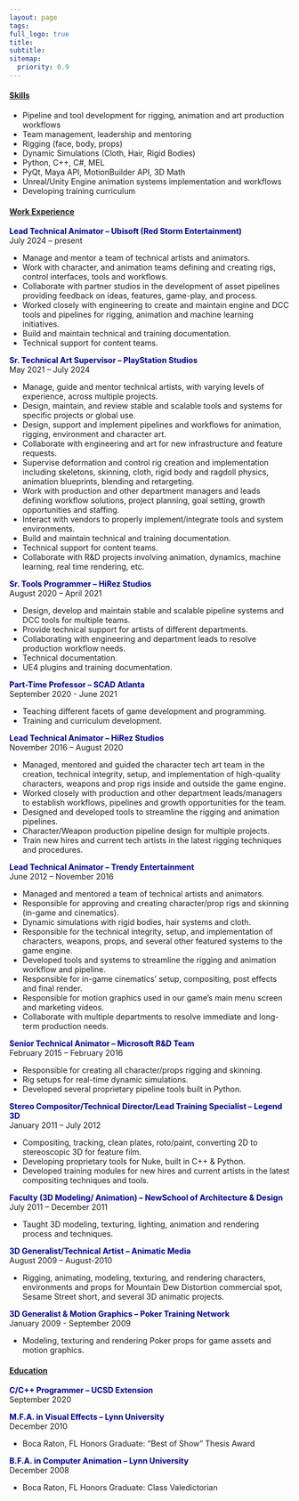 ```yaml
---
layout: page
tags: 
full_logo: true
title: 
subtitle: 
sitemap:
  priority: 0.9
---
```



#### <u>Skills</u>
* Pipeline and tool development for rigging, animation and art production workflows
* Team management, leadership and mentoring
* Rigging (face, body, props)
* Dynamic Simulations (Cloth, Hair, Rigid Bodies)
* Python, C++, C#, MEL
* PyQt, Maya API, MotionBuilder API, 3D Math
* Unreal/Unity Engine animation systems implementation and workflows
* Developing training curriculum

#### <u>Work Experience</u>
<span style="color:#00008B">**Lead Technical Animator – Ubisoft (Red Storm Entertainment)**</span><br/>
July 2024 – present
* Manage and mentor a team of technical artists and animators.
* Work with character, and animation teams defining and creating rigs, control interfaces, tools and workflows.
* Collaborate with partner studios in the development of asset pipelines providing feedback on ideas, features, game-play, and process.
* Worked closely with engineering to create and maintain engine and DCC tools and pipelines for rigging, animation and machine learning initiatives.
* Build and maintain technical and training documentation.
* Technical support for content teams.

<span style="color:#00008B">**Sr. Technical Art Supervisor – PlayStation Studios**</span><br/>
May 2021 – July 2024
* Manage, guide and mentor technical artists, with varying levels of experience, across multiple projects. 
* Design, maintain, and review stable and scalable tools and systems for specific projects or global use. 
* Design, support and implement pipelines and workflows for animation, rigging, environment and character art. 
* Collaborate with engineering and art for new infrastructure and feature requests.
* Supervise deformation and control rig creation and implementation including skeletons, skinning, cloth, rigid body and ragdoll physics, animation blueprints, blending and retargeting.
* Work with production and other department managers and leads defining workflow solutions, project planning, goal setting, growth opportunities and staffing. 
* Interact with vendors to properly implement/integrate tools and system environments.
* Build and maintain technical and training documentation.
* Technical support for content teams.
* Collaborate with R&D projects involving animation, dynamics, machine learning, real time rendering, etc.

<span style="color:#00008B">**Sr. Tools Programmer – HiRez Studios**</span><br/>
August 2020 – April 2021
* Design, develop and maintain stable and scalable pipeline systems and DCC tools for multiple teams.
* Provide technical support for artists of different departments.
* Collaborating with engineering and department leads to resolve production workflow needs.
* Technical documentation.
* UE4 plugins and training documentation. 

<span style="color:#00008B">**Part-Time Professor – SCAD Atlanta**</span><br/>
September 2020 - June 2021
* Teaching different facets of game development and programming.
* Training and curriculum development.

<span style="color:#00008B">**Lead Technical Animator – HiRez Studios**</span><br/>
November 2016 – August 2020
* Managed, mentored and guided the character tech art team in the creation, technical integrity, setup, and implementation of high-quality characters, weapons and prop rigs inside and outside the game engine.
* Worked closely with production and other department leads/managers to establish workflows, pipelines and growth opportunities for the team.
* Designed and developed tools to streamline the rigging and animation pipelines.
* Character/Weapon production pipeline design for multiple projects.
* Train new hires and current tech artists in the latest rigging techniques and procedures. 

<span style="color:#00008B">**Lead Technical Animator – Trendy Entertainment**</span><br/>
June 2012 – November 2016
* Managed and mentored a team of technical artists and animators.
* Responsible for approving and creating character/prop rigs and skinning (in-game and cinematics).
* Dynamic simulations with rigid bodies, hair systems and cloth.
* Responsible for the technical integrity, setup, and implementation of characters, weapons, props, and several other featured systems to the game engine.
* Developed tools and systems to streamline the rigging and animation workflow and pipeline.
* Responsible for in-game cinematics’ setup, compositing, post effects and final render.
* Responsible for motion graphics used in our game’s main menu screen and marketing videos.
* Collaborate with multiple departments to resolve immediate and long-term production needs. 

<span style="color:#00008B">**Senior Technical Animator – Microsoft R&D Team**</span><br/>
February 2015 – February 2016
* Responsible for creating all character/props rigging and skinning.
* Rig setups for real-time dynamic simulations.
* Developed several proprietary pipeline tools built in Python.

<span style="color:#00008B">**Stereo Compositor/Technical Director/Lead Training Specialist – Legend 3D**</span><br/>
January 2011 – July 2012
* Compositing, tracking, clean plates, roto/paint, converting 2D to stereoscopic 3D for feature film.
* Developing proprietary tools for Nuke, built in C++ & Python.
* Developed training modules for new hires and current artists in the latest compositing techniques and tools.

<span style="color:#00008B">**Faculty (3D Modeling/ Animation) – NewSchool of Architecture & Design**</span><br/>
July 2011 – December 2011
* Taught 3D modeling, texturing, lighting, animation and rendering process and techniques.

<span style="color:#00008B">**3D Generalist/Technical Artist – Animatic Media**</span><br/>
August 2009 – August-2010
* Rigging, animating, modeling, texturing, and rendering characters, environments and props for Mountain Dew Distortion commercial spot, Sesame Street short, and several 3D animatic projects.

<span style="color:#00008B">**3D Generalist & Motion Graphics – Poker Training Network**</span><br/>
January 2009 - September 2009
* Modeling, texturing and rendering Poker props for game assets and motion graphics.

#### <u>Education</u>
<span style="color:#00008B">**C/C++ Programmer – UCSD Extension**</span><br/>
September 2020

<span style="color:#00008B">**M.F.A. in Visual Effects – Lynn University**</span><br/>
December 2010
* Boca Raton, FL Honors Graduate: “Best of Show” Thesis Award

<span style="color:#00008B">**B.F.A. in Computer Animation – Lynn University**</span><br/>
December 2008
* Boca Raton, FL Honors Graduate: Class Valedictorian

